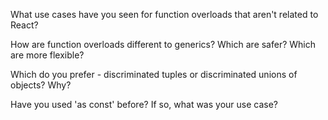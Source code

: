 What use cases have you seen for function overloads that aren't related to React?

How are function overloads different to generics? Which are safer? Which are more flexible?

Which do you prefer - discriminated tuples or discriminated unions of objects? Why?

Have you used 'as const' before? If so, what was your use case?
